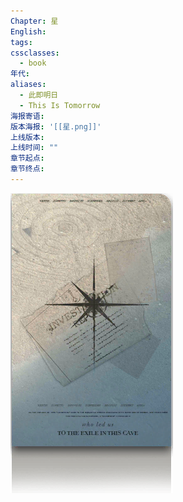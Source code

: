 ```yaml
---
Chapter: 星
English:
tags:
cssclasses:
  - book
年代:
aliases:
  - 此即明日
  - This Is Tomorrow
海报寄语:
版本海报: '[[星.png]]'
上线版本:
上线时间: ""
章节起点:
章节终点:
---
```

![cover](assets/特别篇%20星.assets/特别篇%20星.png)